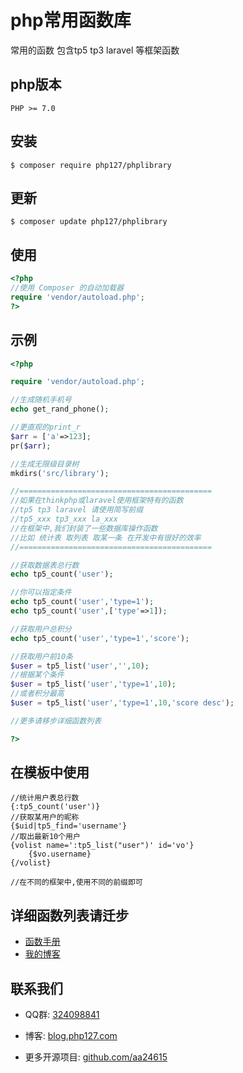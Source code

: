 

# php常用函数库
常用的函数 包含tp5 tp3 laravel 等框架函数


## php版本

```
PHP >= 7.0
```
## 安装

```shell
$ composer require php127/phplibrary
```

## 更新

```shell
$ composer update php127/phplibrary
```

## 使用

```php
<?php
//使用 Composer 的自动加载器
require 'vendor/autoload.php';
?>
```

## 示例

```php
<?php

require 'vendor/autoload.php';

//生成随机手机号
echo get_rand_phone();

//更直观的print_r
$arr = ['a'=>123];
pr($arr);

//生成无限级目录树
mkdirs('src/library');

//===========================================
//如果在thinkphp或laravel使用框架特有的函数
//tp5 tp3 laravel 请使用简写前缀
//tp5_xxx tp3_xxx la_xxx
//在框架中,我们封装了一些数据库操作函数
//比如 统计表 取列表 取某一条 在开发中有很好的效率
//===========================================

//获取数据表总行数
echo tp5_count('user');

//你可以指定条件
echo tp5_count('user','type=1');
echo tp5_count('user',['type'=>1]);

//获取用户总积分
echo tp5_count('user','type=1','score');

//获取用户前10条
$user = tp5_list('user','',10);
//根据某个条件
$user = tp5_list('user','type=1',10);
//或者积分最高
$user = tp5_list('user','type=1',10,'score desc');

//更多请移步详细函数列表

?>
```
## 在模板中使用

```
//统计用户表总行数
{:tp5_count('user')}
//获取某用户的昵称
{$uid|tp5_find='username'}
//取出最新10个用户
{volist name=':tp5_list("user")' id='vo'}
    {$vo.username} 
{/volist}

//在不同的框架中,使用不同的前缀即可

```

## 详细函数列表请迁步

- [函数手册](http://library.php127.com/)
- [我的博客](http://blog.php127.com/)

## 联系我们

- QQ群: [324098841](http://shang.qq.com/wpa/qunwpa?idkey=6f5462146888da75feaaa1fe1ab3addfcea63f6454548238033c6a91fa610e4e)

- 博客: [blog.php127.com](http://blog.php127.com)

- 更多开源项目: [github.com/aa24615](https://github.com/aa24615)